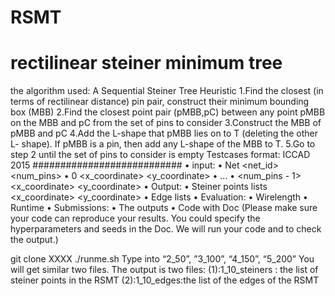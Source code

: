 # RSMT
# rectilinear steiner minimum tree
the algorithm used:
A Sequential Steiner Tree Heuristic
1.Find the closest (in terms of rectilinear distance) pin pair, 
construct their minimum bounding box (MBB) 
2.Find the closest point pair (pMBB,pC) between any point pMBB on 
the MBB and pC from the set of pins to consider 
3.Construct the MBB of pMBB and pC
4.Add the L-shape that pMBB lies on to T (deleting the other L- shape). 
If pMBB is a pin, then add any L-shape of the MBB to T. 
5.Go to step 2 until the set of pins to consider is empty
Testcases format: ICCAD 2015
###########################
• input:
•  Net <net_id> <num_pins>
•  0 <x_coordinate> <y_coordinate>
•  …
•  <num_pins - 1> <x_coordinate> <y_coordinate>
• Output:
•  Steiner points lists <x_coordinate> <y_coordinate>
•  Edge lists <x1> <y1> <x2> <y2>
• Evaluation:
•  Wirelength
•  Runtime 
• Submissions:
•  The outputs
•  Code with Doc (Please make sure your code can reproduce your results. You could specify the 
hyperparameters and seeds in the Doc. We will run your code and to check the output.)



git clone XXXX
./runme.sh
Type into “2_50”, ”3_100”, “4_150”, “5_200”
You will get similar two files.
The output is two files:
(1):1_10_steiners : the list of steiner points in the RSMT
(2):1_10_edges:the list of the edges of the RSMT
